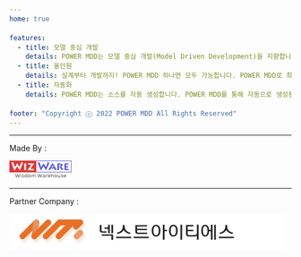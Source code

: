 ```yaml
---
home: true

features:
  - title: 모델 중심 개발
    details: POWER MDD는 모델 중심 개발(Model Driven Development)을 지향합니다. POWER MDD로 발전된 개발방식을 적용해 보세요.
  - title: 올인원
    details: 설계부터 개발까지! POWER MDD 하나면 모두 가능합니다. POWER MDD로 최고의 생산성을 경험해 보세요.
  - title: 자동화
    details: POWER MDD는 소스를 자동 생성합니다. POWER MDD를 통해 자동으로 생성된 소스를 만나보세요.

footer: "Copyright ⓒ 2022 POWER MDD All Rights Reserved"
---
```


---

Made By : 

![wizware](.vuepress/public/wizware.png)

---

Partner Company : 

[![NextITS](.vuepress/public/o_logo_b.svg)](https://hnextits.com/)